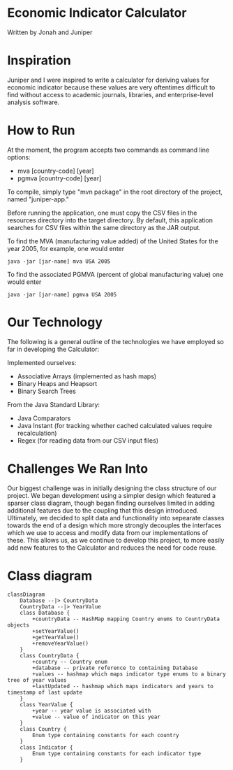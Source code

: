 # Economic Indicator Calculator
Written by Jonah and Juniper

# Inspiration
Juniper and I were inspired to write a calculator for deriving values for economic indicator because
these values are very oftentimes difficult to find without access to academic journals, libraries,
and enterprise-level analysis software.

# How to Run
At the moment, the program accepts two commands as command line options:

- mva [country-code] [year]
- pgmva [country-code] [year]

To compile, simply type "mvn package" in the root directory of the project, named "juniper-app."

Before running the application, one must copy the CSV files in the resources directory into the target
directory. By default, this application searches for CSV files within the same directory as the JAR
output.

To find the MVA (manufacturing value added) of the United States for the year 2005, for example, one
would enter

```
java -jar [jar-name] mva USA 2005
```

To find the associated PGMVA (percent of global manufacturing value) one would enter

```
java -jar [jar-name] pgmva USA 2005
```

# Our Technology
The following is a general outline of the technologies we have employed so far in
developing the Calculator:

Implemented ourselves:
- Associative Arrays (implemented as hash maps)
- Binary Heaps and Heapsort
- Binary Search Trees

From the Java Standard Library:
- Java Comparators
- Java Instant (for tracking whether cached calculated values require recalculation)
- Regex (for reading data from our CSV input files)

# Challenges We Ran Into
Our biggest challenge was in initially designing the class structure of our project.
We began development using a simpler design which featured a sparser class diagram,
though began finding ourselves limited in adding additional features due to the
coupling that this design introduced. Ultimately, we decided to split data and
functionality into sepearate classes towards the end of a design which more strongly
decouples the interfaces which we use to access and modify data from our implementations
of these. This allows us, as we continue to develop this project, to more easily
add new features to the Calculator and reduces the need for code reuse.

# Class diagram
```mermaid
classDiagram
    Database --|> CountryData
    CountryData --|> YearValue
    class Database {
        +countryData -- HashMap mapping Country enums to CountryData objects
        +setYearValue()
        +getYearValue()
        +removeYearValue()
    }
    class CountryData {
        +country -- Country enum
        +database -- private reference to containing Database
        +values -- hashmap which maps indicator type enums to a binary tree of year values
        +lastUpdated -- hashmap which maps indicators and years to timestamp of last update
    }
    class YearValue {
        +year -- year value is associated with
        +value -- value of indicator on this year
    }
    class Country {
        Enum type containing constants for each country
    }
    class Indicator {
        Enum type containing constants for each indicator type
    }
```
